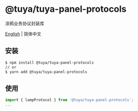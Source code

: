 # @tuya/tuya-panel-protocols

涂鸦业务协议封装库

[English](./README.md) | 简体中文

## 安装

```sh
$ npm install @tuya/tuya-panel-protocols
// or
$ yarn add @tuya/tuya-panel-protocols
```

## 使用

```js
import { lampProtocol } from '@tuya/tuya-panel-protocols';
...
```


